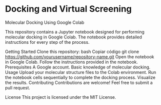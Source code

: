 # Docking and Virtual Screening
Molecular Docking Using Google Colab

This repository contains a Jupyter notebook designed for performing molecular docking in Google Colab. The notebook provides detailed instructions for every step of the process.

Getting Started
Clone this repository:
bash
Copiar código
git clone https://github.com/yourusername/repository-name.git
Open the notebook in Google Colab.
Follow the instructions provided in the notebook.
Prerequisites
A Google account.
Basic knowledge of molecular docking.
Usage
Upload your molecular structure files to the Colab environment.
Run the notebook cells sequentially to complete the docking process.
Visualize the results.
Contributing
Contributions are welcome! Feel free to submit a pull request.

License
This project is licensed under the MIT License.
